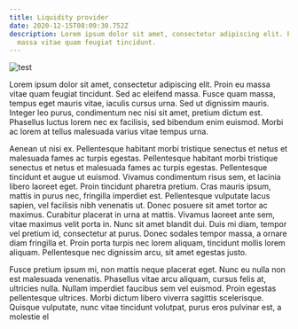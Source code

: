 ```yaml
---
title: Liquidity provider
date: 2020-12-15T08:09:30.752Z
description: Lorem ipsum dolor sit amet, consectetur adipiscing elit. Proin eu
  massa vitae quam feugiat tincidunt.
---
```

<!--StartFragment-->

![test](/img/validators.png "test")

Lorem ipsum dolor sit amet, consectetur adipiscing elit. Proin eu massa vitae quam feugiat tincidunt. Sed ac eleifend massa. Fusce quam massa, tempus eget mauris vitae, iaculis cursus urna. Sed ut dignissim mauris. Integer leo purus, condimentum nec nisi sit amet, pretium dictum est. Phasellus luctus lorem nec ex facilisis, sed bibendum enim euismod. Morbi ac lorem at tellus malesuada varius vitae tempus urna.

Aenean ut nisi ex. Pellentesque habitant morbi tristique senectus et netus et malesuada fames ac turpis egestas. Pellentesque habitant morbi tristique senectus et netus et malesuada fames ac turpis egestas. Pellentesque tincidunt et augue ut euismod. Vivamus condimentum risus sem, et lacinia libero laoreet eget. Proin tincidunt pharetra pretium. Cras mauris ipsum, mattis in purus nec, fringilla imperdiet est. Pellentesque vulputate lacus sapien, vel facilisis nibh venenatis ut. Donec posuere sit amet tortor ac maximus. Curabitur placerat in urna at mattis. Vivamus laoreet ante sem, vitae maximus velit porta in. Nunc sit amet blandit dui. Duis mi diam, tempor vel pretium id, consectetur at purus. Donec sodales tempor massa, a ornare diam fringilla et. Proin porta turpis nec lorem aliquam, tincidunt mollis lorem aliquam. Pellentesque nec dignissim arcu, sit amet egestas justo.

Fusce pretium ipsum mi, non mattis neque placerat eget. Nunc eu nulla non est malesuada venenatis. Phasellus vitae arcu aliquam, cursus felis at, ultricies nulla. Nullam imperdiet faucibus sem vel euismod. Proin egestas pellentesque ultrices. Morbi dictum libero viverra sagittis scelerisque. Quisque vulputate, nunc vitae tincidunt volutpat, purus eros pulvinar est, a molestie el

<!--EndFragment-->